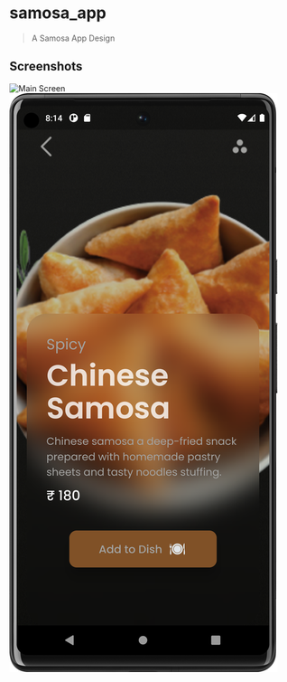 # samosa_app

> A Samosa App Design

## Screenshots
![Main Screen](https://github.com/arbaazaj/samosa_app/blob/a12fca9710298b7ef6ce2fac132940afe14049d3/screenshots/main_screen.png)
![Product Page](https://github.com/arbaazaj/samosa_app/blob/a12fca9710298b7ef6ce2fac132940afe14049d3/screenshots/product_page.png)
